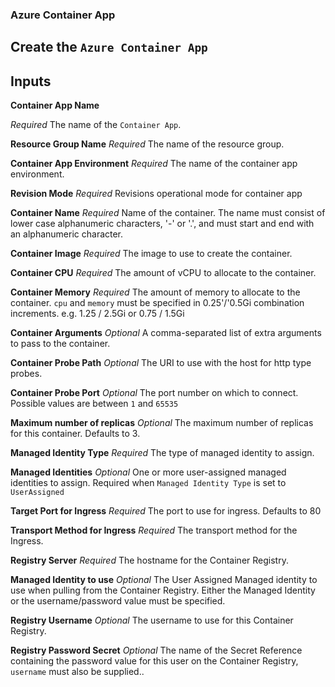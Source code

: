 ### Azure Container App

Create the `Azure Container App`  
---
## Inputs

**Container App Name**

*Required*
The name of the `Container App`. 

**Resource Group Name**
*Required*
The name of the resource group.

**Container App Environment**
*Required*
The name of the container app environment.

**Revision Mode**
*Required*
Revisions operational mode for container app

**Container Name**
*Required*
Name of the container. The name must consist of lower case alphanumeric characters, '-' or '.', and must start and end with an alphanumeric character.

**Container Image**
*Required*
The image to use to create the container.

**Container CPU**
*Required*
The amount of vCPU to allocate to the container.

**Container Memory**
*Required*
The amount of memory to allocate to the container. `cpu` and `memory` must be specified in 0.25'/'0.5Gi combination increments. e.g. 1.25 / 2.5Gi or 0.75 / 1.5Gi

**Container Arguments**
*Optional*
A comma-separated list of extra arguments to pass to the container.

**Container Probe Path**
*Optional*
The URI to use with the host for http type probes.

**Container Probe Port**
*Optional*
The port number on which to connect. Possible values are between `1` and `65535`

**Maximum number of replicas**
*Optional*
The maximum number of replicas for this container. Defaults to 3.

**Managed Identity Type**
*Required*
The type of managed identity to assign.

**Managed Identities**
*Optional*
One or more user-assigned managed identities to assign. Required when `Managed Identity Type` is set to `UserAssigned`

**Target Port for Ingress**
*Required*
The port to use for ingress. Defaults to 80

**Transport Method for Ingress**
*Required*
The transport method for the Ingress.

**Registry Server**
*Required*
The hostname for the Container Registry.

**Managed Identity to use**
*Optional*
The User Assigned Managed identity to use when pulling from the Container Registry. Either the Managed Identity or the username/password value must be specified.

**Registry Username**
*Optional*
The username to use for this Container Registry.

**Registry Password Secret**
*Optional*
The name of the Secret Reference containing the password value for this user on the Container Registry, `username` must also be supplied..


